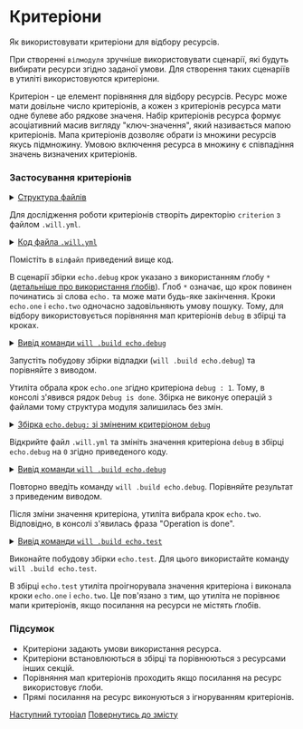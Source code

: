 # Критеріони

Як використовувати критеріони для відбору ресурсів.

При створенні `вілмодуля` зручніше використовувати сценарії, які будуть вибирати ресурси згідно заданої умови. Для створення таких сценаріїв в утиліті використовуются критеріони. 

Критеріон - це елемент порівняння для відбору ресурсів. Ресурс може мати довільне число критеріонів, а кожен з критеріонів ресурса мати одне булеве або рядкове значеня. Набір критеріонів ресурса формує асоціативний масив вигляду "ключ-значення", який називається мапою критеріонів. Мапа критеріонів дозволяє обрати із множини ресурсів якусь підмножину. Умовою включення ресурса в множину є співпадіння значень визначених критеріонів.

### Застосування критеріонів

<details>
  <summary><u>Структура файлів</u></summary>

```
criterion
    └── .will.yml

```

</details>

Для дослідження роботи критеріонів створіть директорію `criterion` з файлом `.will.yml`.

<details>
  <summary><u>Код файла <code>.will.yml</code></u></summary>

```yaml
about :

    name : buildModuleWithCriterion
    description : "Output of various phrases using criterions"
    version : 0.0.1

step :

  echo.one :
    shell : echo "Debug is done"
    currentPath : '.'
    criterion :
       debug : 1

  echo.two :
    shell : echo "Operation is done"
    currentPath : '.'
    criterion :
       debug : 0

build :

  echo.debug:
    criterion :
       debug : 1
    steps :
       - echo.*

  echo.test:
    criterion :
       debug : 1
    steps :
       - echo.one
       - echo.two

```

</details>

Помістіть в `вілфайл` приведений вище код.

В сценарії збірки `echo.debug` крок указано з використанням ґлобу `*` ([детальніше про використання ґлобів](SelectorsWithGlob.md)). Ґлоб `*` означає, що крок повинен починатись зі слова `echo.` та може мати будь-яке закінчення. Кроки `echo.one` і `echo.two` одночасно задовільняють умову пошуку. Тому, для відбору  використовується порівняння мап критеріонів `debug` в збірці та кроках.  

<details>
  <summary><u>Вивід команди <code>will .build echo.debug</code></u></summary>

```
[user@user ~]$ will .build echo.debug
...
Building echo.debug
 > echo "Debug is done"
Debug is done
  Built echo.debug in 0.062s

```

</details>

Запустіть побудову збірки відладки (`will .build echo.debug`) та порівняйте з виводом.

Утиліта обрала крок `echo.one` згідно критеріона `debug : 1`. Тому, в консолі з'явився рядок `Debug is done`. Збірка не виконує операцій з файлами тому структура модуля залишилась без змін.

<details>
    <summary><u>Збірка <code>echo.debug:</code> зі зміненим критеріоном <code>debug</code></u></summary>

```yaml
  echo.debug :
    criterion :
       debug : 0
    steps :
       - echo.*

```

</details>

Відкрийте файл `.will.yml` та змініть значення критеріона `debug` в збірці `echo.debug` на `0` згідно приведеного коду.

<details>
    <summary><u>Вивід команди <code>will .build echo.debug</code></u></summary>

```
[user@user ~]$ will .build echo.debug
...
  Building echo.debug
 > echo "Operation is done"
Operation is done
  Built echo.debug in 0.102s

```

</details>

Повторно введіть команду `will .build echo.debug`. Порівняйте результат з приведеним виводом.

Після зміни значення критеріона, утиліта вибрала крок `echo.two`. Відповідно, в консолі з'явилась фраза "Operation is done".

<details>
  <summary><u>Вивід команди <code>will .build echo.test</code></u></summary>

```
[user@user ~]$ will .build echo.test
...
  Building echo.test
 > echo "Debug is done"
Debug is done
 > echo "Operation is done"
Operation is done
  Built echo.test in 0.132s

```

</details>

Виконайте побудову збірки `echo.test`. Для цього використайте команду `will .build echo.test`. 

В збірці `echo.test` утиліта проігнорувала значення критеріона і виконала кроки `echo.one` i `echo.two`. Це пов'язано з тим, що утиліта не порівнює мапи критеріонів, якщо посилання на ресурси не містять ґлобів.

### Підсумок

- Критеріони задають умови використання ресурса.  
- Критеріони встановлюються в збірці та порівнюються з ресурсами інших секцій.  
- Порівняння мап критеріонів проходить якщо посилання на ресурс використовує ґлоби.  
- Прямі посилання на ресурс виконуються з ігноруванням критеріонів.

[Наступний туторіал](CriterionDefault.md)
[Повернутись до змісту](../README.md#tutorials)
